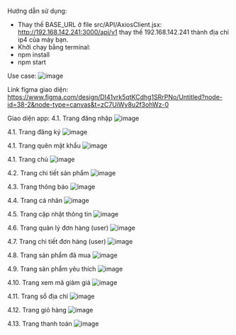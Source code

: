 Hướng dẫn sử dụng:
- Thay thế BASE_URL ở file src/API/AxiosClient.jsx: http://192.168.142.241:3000/api/v1 thay thế 192.168.142.241 thành địa chỉ ip4 của máy bạn.
- Khởi chạy bằng terminal:
- npm install 
- npm start

Use case:
![image](https://github.com/user-attachments/assets/647ee0ec-df4c-472e-b284-52b6fd74f815)

Link figma giao diện: https://www.figma.com/design/DI41vrk5qtKCdhg1SRrPNo/Untitled?node-id=38-2&node-type=canvas&t=zC7UiWy8u2f3ohWz-0  

Giao diện app:
4.1. Trang đăng nhập
 ![image](https://github.com/user-attachments/assets/42ed9ef7-2d51-4ee3-9d49-c804f1b74f3f)

4.1. Trang đăng ký
 ![image](https://github.com/user-attachments/assets/99e6adc0-f4c5-4e40-87ce-5857dfe0e58e)

4.1. Trang quên mật khẩu
 ![image](https://github.com/user-attachments/assets/dfd75f19-c79c-4b2c-ba3e-5550eb98a541)

4.1. Trang chủ
 ![image](https://github.com/user-attachments/assets/cb5808b2-dbfe-40e0-9e40-bc55cb4c48d2)

4.2. Trang chi tiết sản phẩm
 ![image](https://github.com/user-attachments/assets/383fac67-5554-47af-abe4-9f5bdce7ed0a)

4.3. Trang thông báo
 ![image](https://github.com/user-attachments/assets/dc43fff3-cfa7-480e-8b53-1540a4938d3b)

4.4. Trang cá nhân
 ![image](https://github.com/user-attachments/assets/8932e9d7-3d4b-4fd8-8736-6b90e5104d04)

4.5. Trang cập nhật thông tin
 ![image](https://github.com/user-attachments/assets/de7ba8a1-41ac-41e7-ae7f-c45ee962da63)

4.6. Trang quản lý đơn hàng (user)
 ![image](https://github.com/user-attachments/assets/00f46e83-5298-4c3b-8273-2be00c20c114)

4.7. Trang chi tiết đơn hàng (user)
 ![image](https://github.com/user-attachments/assets/928f49d1-ae96-4866-8671-e36f8a89d613)

4.8. Trang sản phẩm đã mua
 ![image](https://github.com/user-attachments/assets/8daed2a7-d729-487e-a5dd-37142d275c82)

4.9. Trang sản phẩm yêu thích
 ![image](https://github.com/user-attachments/assets/63257eb1-3fc8-4d32-81f0-0f5bb955abbd)

4.10. Trang xem mã giảm giá
 ![image](https://github.com/user-attachments/assets/1bfc43e2-795d-4e5f-8ac4-009ceebfc9e8)

4.11. Trang sổ địa chỉ
 ![image](https://github.com/user-attachments/assets/11d3e8d5-25fd-4f89-9635-620e7fe5d6a5)

4.12. Trang giỏ hàng
 ![image](https://github.com/user-attachments/assets/d8f86bb0-de0e-475b-a63b-49899d119fd5)

4.13. Trang thanh toán
![image](https://github.com/user-attachments/assets/eaed0dff-7351-4ef8-9ed2-67b6ccad2bff)


